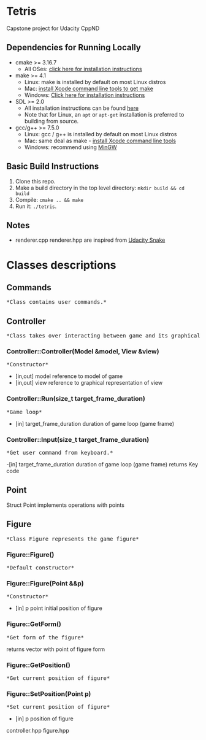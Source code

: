 # Tetris
Capstone project for Udacity CppND
## Dependencies for Running Locally
- cmake >= 3.16.7
  - All OSes: [click here for installation instructions](https://cmake.org/install/)
- make >= 4.1
  - Linux: make is installed by default on most Linux distros
  - Mac: [install Xcode command line tools to get make](https://developer.apple.com/xcode/features/)
  - Windows: [Click here for installation instructions](http://gnuwin32.sourceforge.net/packages/make.htm)
- SDL >= 2.0
  - All installation instructions can be found [here](https://wiki.libsdl.org/Installation)
  - Note that for Linux, an `apt` or `apt-get` installation is preferred to building from source.
- gcc/g++ >= 7.5.0
  - Linux: gcc / g++ is installed by default on most Linux distros
  - Mac: same deal as make - [install Xcode command line tools](https://developer.apple.com/xcode/features/)
  - Windows: recommend using [MinGW](http://www.mingw.org/)

## Basic Build Instructions

1. Clone this repo.
2. Make a build directory in the top level directory: `mkdir build && cd build`
3. Compile: `cmake .. && make`
4. Run it: `./tetris`.

## Notes
- renderer.cpp renderer.hpp are inspired from [Udacity Snake](https://github.com/udacity/CppND_Capstone_Snake_Game)

# Classes descriptions
## Commands
<pre>*Class contains user commands.*</pre>
## Controller
<pre>*Class takes over interacting between game and its graphical representation.*</pre>
### Controller::Controller(Model &model, View &view)
<pre>*Constructor*</pre>
- [in,out] model reference to model of game
- [in,out] view reference to graphical representation of view

### Controller::Run(size_t target_frame_duration)
<pre>*Game loop*</pre>
- [in] target_frame_duration duration of game loop (game frame)

### Controller::Input(size_t target_frame_duration)
<pre>*Get user command from keyboard.*</pre>
-[in] target_frame_duration duration of game loop (game frame)
returns Key code

## Point
Struct Point implements operations with points

## Figure
<pre>*Class Figure represents the game figure*</pre>
### Figure::Figure()
<pre>*Default constructor*</pre>
### Figure::Figure(Point &&p)
<pre>*Constructor*</pre>
- [in] p point initial position of figure
### Figure::GetForm()
<pre>*Get form of the figure*</pre>
returns vector with point of figure form
### Figure::GetPosition()
<pre>*Get current position of figure*</pre>
### Figure::SetPosition(Point p)
<pre>*Set current position of figure*</pre>
- [in] p position of figure

controller.hpp
figure.hpp
